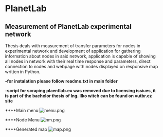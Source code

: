 # PlanetLab

## Measurement of PlanetLab experimental network


Thesis deals with measurement of transfer parameters for nodes in experimental network and development of application for gathering information about nodes in said network, application is capable of showing all nodes in network with their real time response and parameters, direct connection to nodes and webpage with nodes displayed on responsive map written in Python.

**-for instalation please follow readme.txt in main folder**

**-script for scraping plaentlab.eu was removed due to licensing issiues, it is part of the bachelor thesis of Ing. Ilko witch can be found on vutbr.cz site**

****Main menu
![menu.png]({{site.baseurl}}/menu.png)


****Node Menu
![nm.png]({{site.baseurl}}/nm.png)

****Generated map
![map.png]({{site.baseurl}}/map.png)

